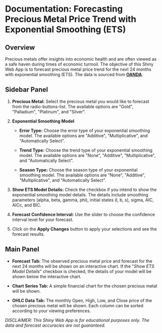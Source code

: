# Documentation: Forecasting Precious Metal Price Trend with Exponential Smoothing (ETS)

## Overview

Precious metals offer insights into economic health and are often viewed as a safe haven during times of economic turmoil. The objective of this Shiny Web App is to forecast precious metal price trend for the next 24 months with exponential smoothing (ETS). The data is sourced from [**OANDA**](https://www.oanda.com).

## Sidebar Panel

1. **Precious Metal:** Select the precious metal you would like to forecast from the radio-buttons-list. The available options are "Gold", "Palladium", "Platinum", and "Silver".

2. **Exponential Smoothing Model**

    - **Error Type:** Choose the error type of your exponential smoothing model. The available options are "Additive", "Multiplicative", and "Automatically Select".
    
    - **Trend Type:** Choose the trend type of your exponential smoothing model. The available options are "None", "Additive", "Multiplicative", and "Automatically Select".
    
    - **Season Type:** Choose the season type of your exponential smoothing model. The available options are "None", "Additive", "Multiplicative", and "Automatically Select".
    
3. **Show ETS Model Details:** Check the checkbox if you intend to show the exponential smoothing model details. The details include smoothing parameters (alpha, beta, gamma, phi), initial states (l, b, s), sigma, AIC, AICc, and BIC.

4. **Forecast Confidence Interval:** Use the slider to choose the confidence interval level for your forecast.

5. Click on the **Apply Changes** button to apply your selections and see the forecast results.

## Main Panel

- **Forecast Tab:** The observed precious metal price and forecast for the next 24 months will be shown on an interactive chart. If the "*Show ETS Model Details*" checkbox is checked, the details of your model will be shown below the interactive chart.

- **Chart Series Tab:** A simple financial chart for the chosen precious metal will be shown.

- **OHLC Data Tab:** The monthly Open, High, Low, and Close price of the chosen precious metal will be shown. Each column can be sorted according to your viewing preferences.

*DISCLAIMER: This Shiny Web App is for educational purposes only. The data and forecast accuracies are not guaranteed.*
